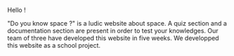 Hello !

"Do you know space ?" is a ludic website about space. A quiz section and a documentation section are present in order to test your knowledges.
Our team of three have developed this website in five weeks. 
We developped this website as a school project.
